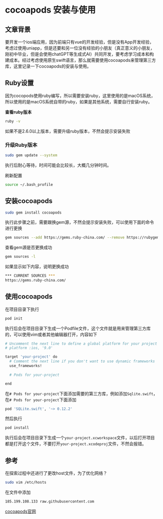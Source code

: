 # cocoapods 安装与使用

## 文章背景

要开发一个ios端应用，因为前端只有vue的开发经验，但是没有App开发经验，考虑过使用uniapp，但是还要和另一位没有经验的小朋友（真正意义的小朋友，刚初中毕业，但是会使用chatGPT等生成式AI）共同开发，要考虑学习成本和构建成本。经过考虑使用原生swift语言，那么就需要使用cocoapods来管理第三方库，这里记录一下cocoapods的安装与使用。

## Ruby设置

因为cocopods使用ruby编写，所以需要安装ruby，这里使用的是macOS系统，所以使用的是macOS系统自带的ruby，如果是其他系统，需要自行安装ruby。

**查看ruby版本**

```bash
ruby -v
```

如果不是2.6.0以上版本，需要升级ruby版本，不然会提示安装失败

### 升级Ruby版本

```bash
sudo gem update --system
```

执行后耐心等待，时间可能会比较长，大概几分钟时间。

刷新配置
    
```bash
source ~/.bash_profile
```

## 安装cocoapods

```bash
sudo gem install cocoapods
```
执行此步骤之前，需要跟换gem源，不然会提示安装失败，可以使用下面的命令进行更换

```bash
gem sources --add https://gems.ruby-china.com/ --remove https://rubygems.org/
```

查看gem源是否更换成功

```bash
gem sources -l
```

如果显示如下内容，说明更换成功

```bash
*** CURRENT SOURCES ***
https://gems.ruby-china.com/
```

## 使用cocoapods

在项目目录下执行

```bash
pod init
```

执行后会在项目目录下生成一个Podfile文件，这个文件就是用来管理第三方库的，可以使用vim或者其他编辑器打开，内容如下

```bash
# Uncomment the next line to define a global platform for your project
# platform :ios, '9.0'

target 'your-project' do
  # Comment the next line if you don't want to use dynamic frameworks
  use_frameworks!
  
  # Pods for your-project

end
```

在`# Pods for your-project`下面添加需要的第三方库，例如添加`Sqlite.swift`，在`# Pods for your-project`下面添加

```bash 
pod 'SQLite.swift', '~> 0.12.2'
```

然后执行

```bash
pod install
```

执行后会在项目目录下生成一个`your-project.xcworkspace`文件，以后打开项目都是打开这个文件，不要打开`your-project.xcodeproj`文件，不然会报错。

## 参考

在探索过程中还进行了更改host文件，为了优化网络？

```bash
sudo vim /etc/hosts
```

在文件中添加

```bash
185.199.108.133 raw.githubusercontent.com
```


[cocoapods官网](https://cocoapods.org/)




